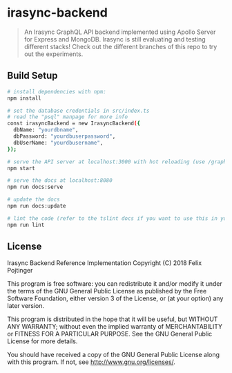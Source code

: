 # irasync-backend

> An Irasync GraphQL API backend implemented using Apollo Server for Express and MongoDB.
> Irasync is still evaluating and testing different stacks! Check out the different branches of this repo to try out the experiments.

## Build Setup

``` bash
# install dependencies with npm:
npm install

# set the database credentials in src/index.ts
# read the "psql" manpage for more info
const irasyncBackend = new IrasyncBackend({
  dbName: "yourdbname",
  dbPassword: "yourdbuserpassword",
  dbUserName: "yourdbusername",
});

# serve the API server at localhost:3000 with hot reloading (use /graphiql for testing)
npm start

# serve the docs at localhost:8080
npm run docs:serve

# update the docs
npm run docs:update

# lint the code (refer to the tslint docs if you want to use this in your IDE)
npm run lint
```

## License

Irasync Backend Reference Implementation
Copyright (C) 2018 Felix Pojtinger

This program is free software: you can redistribute it and/or modify
it under the terms of the GNU General Public License as published by
the Free Software Foundation, either version 3 of the License, or
(at your option) any later version.

This program is distributed in the hope that it will be useful,
but WITHOUT ANY WARRANTY; without even the implied warranty of
MERCHANTABILITY or FITNESS FOR A PARTICULAR PURPOSE.  See the
GNU General Public License for more details.

You should have received a copy of the GNU General Public License
along with this program.  If not, see <http://www.gnu.org/licenses/>.